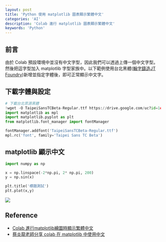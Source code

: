 ```yaml
---
layout: post
title: 'Python 使用 matplotlib 圖表顯示繁體中文'
categories: 'AI'
description: 'Colab 進行 matplotlib 圖表顯示繁體中文'
keywords: 'Python'
---
```


## 前言
由於 Colab 預設環境中並沒有中文字型，因此我們可以透過上傳一個中文字型。然後把這字型加入 matplotlib 字型家族中。以下範例使用台北黑體([翰字鑄造JT Foundry](https://sites.google.com/view/jtfoundry/))新增並指定字體後，即可正常顯示中文字。


## 下載字體與設定
```python
# 下載台北思源黑體
!wget -O TaipeiSansTCBeta-Regular.ttf https://drive.google.com/uc?id=1eGAsTN1HBpJAkeVM57_C7ccp7hbgSz3_&export=download
import matplotlib as mpl
import matplotlib.pyplot as plt 
from matplotlib.font_manager import fontManager

fontManager.addfont('TaipeiSansTCBeta-Regular.ttf')
mpl.rc('font', family='Taipei Sans TC Beta')
```

## matplotlib 顯示中文

```python
import numpy as np

x = np.linspace(-2*np.pi, 2* np.pi, 200)
y = np.sin(x)

plt.title('標題測試')
plt.plot(x,y)
```

![](https://i.imgur.com/xlUnrCR.png)

## Reference
- [Colab 進行matplotlib繪圖時顯示繁體中文](https://colab.research.google.com/github/willismax/matplotlib_show_chinese_in_colab/blob/master/matplotlib_show_chinese_in_colab.ipynb#scrollTo=-V2uiORvNza7)
- [蔡炎龍老師分享 colab 在 matplotlib 中使用中文](https://nbviewer.org/github/yenlung/Deep-Learning-Basics/blob/master/colab99_%E5%9C%A8_matplotlib_%E4%B8%AD%E4%BD%BF%E7%94%A8%E4%B8%AD%E6%96%87.ipynb?fbclid=IwAR0qEzwT_62unuwy2aAs5-E5HOVsFus8OZY_b4E0BIjDqPS4vcnEutEMpok)